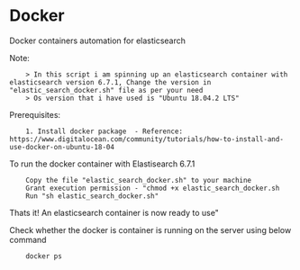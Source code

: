 # Docker
Docker containers automation for elasticsearch 

Note: 

		> In this script i am spinning up an elasticsearch container with elasticsearch version 6.7.1, Change the version in "elastic_search_docker.sh" file as per your need 
		> Os version that i have used is "Ubuntu 18.04.2 LTS"

Prerequisites:

		1. Install docker package  - Reference: https://www.digitalocean.com/community/tutorials/how-to-install-and-use-docker-on-ubuntu-18-04

To run the docker container with Elastisearch 6.7.1

		Copy the file "elastic_search_docker.sh" to your machine
		Grant execution permission - "chmod +x elastic_search_docker.sh
		Run "sh elastic_search_docker.sh"
	
Thats it! An elasticsearch container is now ready to use"
	
Check whether the docker is container is running on the server using below command
		
		docker ps



	

